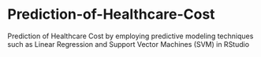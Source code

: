 # Prediction-of-Healthcare-Cost
Prediction of Healthcare Cost by employing predictive modeling techniques such as Linear Regression and Support Vector Machines (SVM) in RStudio
